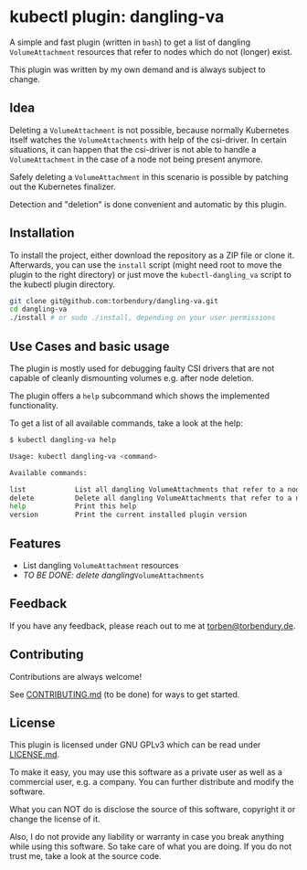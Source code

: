 # kubectl plugin: dangling-va

A simple and fast plugin (written in `bash`) to get a list of dangling `VolumeAttachment` resources that refer to nodes which do not (longer) exist.

This plugin was written by my own demand and is always subject to change.

## Idea

Deleting a `VolumeAttachment` is not possible, because normally Kubernetes itself watches the `VolumeAttachments` with help of the csi-driver. In certain situations, it can happen that the csi-driver is not able to handle a `VolumeAttachment` in the case of a node not being present anymore.

Safely deleting a `VolumeAttachment` in this scenario is possible by patching out the Kubernetes finalizer.

Detection and "deletion" is done convenient and automatic by this plugin.

## Installation

To install the project, either download the repository as a ZIP file or clone it. Afterwards, you can use the `install` script (might need root to move the plugin to the right directory) or just move the `kubectl-dangling_va` script to the kubectl plugin directory.

```bash
git clone git@github.com:torbendury/dangling-va.git
cd dangling-va
./install # or sudo ./install, depending on your user permissions
```

## Use Cases and basic usage

The plugin is mostly used for debugging faulty CSI drivers that are not capable of cleanly dismounting volumes e.g. after node deletion.

The plugin offers a `help` subcommand which shows the implemented functionality.

To get a list of all available commands, take a look at the help:

```bash
$ kubectl dangling-va help

Usage: kubectl dangling-va <command>

Available commands:

list            List all dangling VolumeAttachments that refer to a node which does not exist.
delete          Delete all dangling VolumeAttachments that refer to a node which does not exist.
help            Print this help
version         Print the current installed plugin version
```

## Features

- List dangling `VolumeAttachment` resources
- _TO BE DONE: delete dangling_`VolumeAttachments`

## Feedback

If you have any feedback, please reach out to me at [torben@torbendury.de](mailto:torben@torbendury.de).

## Contributing

Contributions are always welcome!

See [CONTRIBUTING.md](CONTRIBUTING.md) (to be done) for ways to get started.

## License

This plugin is licensed under GNU GPLv3 which can be read under [LICENSE.md](LICENSE.md).

To make it easy, you may use this software as a private user as well as a commercial user, e.g. a company. You can further distribute and modify the software.

What you can NOT do is disclose the source of this software, copyright it or change the license of it.

Also, I do not provide any liability or warranty in case you break anything while using this software. So take care of what you are doing. If you do not trust me, take a look at the source code.
